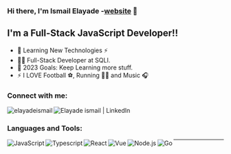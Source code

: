 ### Hi there, I'm Ismail Elayade -[website] 👋

## I'm a Full-Stack JavaScript Developer!!

- 🔭 Learning New Technologies ⚡ 
- 👨‍💻 Full-Stack Developer at SQLI.
- 🥅 2023 Goals: Keep Learning more stuff.
- ⚡ I LOVE Football ⚽, Running 🏃‍♂️ and Music 🎧

### Connect with me:

[<img align="left" alt="elayadeismail" src="https://img.shields.io/badge/website-000000?style=for-the-badge&logo=About.me&logoColor=white" />][website]
[<img align="left" alt="Elayade ismail | LinkedIn" src="https://img.shields.io/badge/LinkedIn-0077B5?style=for-the-badge&logo=linkedin&logoColor=white" />][linkedin]

<br />

### Languages and Tools:

<img align="left" alt="JavaScript"  src="https://img.shields.io/badge/JavaScript-323330?style=for-the-badge&logo=javascript&logoColor=F7DF1E" />
<img align="left" alt="Typescript"  src="https://img.shields.io/badge/TypeScript-007ACC?style=for-the-badge&logo=typescript&logoColor=white" />
<img align="left" alt="React"  src="https://img.shields.io/badge/React-20232A?style=for-the-badge&logo=react&logoColor=61DAFB" />
<img align="left" alt="Vue"  src="https://img.shields.io/badge/Vue.js-35495E?style=for-the-badge&logo=vue.js&logoColor=4FC08D" />
<img align="left" alt="Node.js"  src="https://img.shields.io/badge/Node.js-339933?style=for-the-badge&logo=nodedotjs&logoColor=white" />
<img align="left" alt="Go" src="https://img.shields.io/badge/Go-00ADD8?style=for-the-badge&logo=go&logoColor=white" />


---

[website]: https://elayade.com/
[twitter]: https://twitter.com/ElayadeIsmail
[linkedin]: https://www.linkedin.com/in/ismail-elayade-0849301a2/
